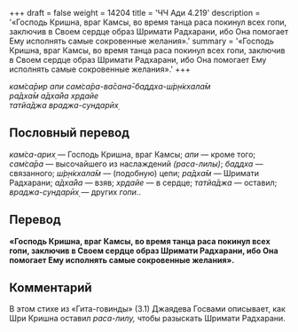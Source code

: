 +++
draft = false
weight = 14204
title = 'ЧЧ Ади 4.219'
description = '«Господь Кришна, враг Камсы, во время танца раса покинул всех гопи, заключив в Своем сердце образ Шримати Радхарани, ибо Она помогает Ему исполнять самые сокровенные желания».'
summary = '«Господь Кришна, враг Камсы, во время танца раса покинул всех гопи, заключив в Своем сердце образ Шримати Радхарани, ибо Она помогает Ему исполнять самые сокровенные желания».'
+++

_кам̇са̄рир апи сам̇са̄ра-ва̄сана̄-баддха-ш́р̣н̇кхала̄м  
ра̄дха̄м а̄дха̄йа хр̣дайе  
татйа̄джа враджа-сундарӣх̣_

## Пословный перевод

_кам̇са_\-_арих̣_ — Господь Кришна, враг Камсы; _апи_ — кроме того; _сам̇са̄ра_ — высочайшего из наслаждений _(раса-лилы)_; _баддха_ — связанного; _ш́р̣н̇кхала̄м_ — (подобную) цепи; _ра̄дха̄м_ — Шримати Радхарани; _а̄дха̄йа_ — взяв; _хр̣дайе_ — в сердце; _татйа̄джа_ — оставил; _враджа_\-_сундарӣх̣_ — других _гопи._.

## Перевод

**«Господь Кришна, враг Камсы, во время танца раса покинул всех гопи, заключив в Своем сердце образ Шримати Радхарани, ибо Она помогает Ему исполнять самые сокровенные желания».**

## Комментарий

В этом стихе из «Гита-говинды» (3.1) Джаядева Госвами описывает, как Шри Кришна оставил _раса-лилу,_ чтобы разыскать Шримати Радхарани.
